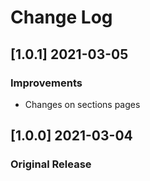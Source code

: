 # Change Log

## [1.0.1] 2021-03-05
### Improvements
- Changes on sections pages

## [1.0.0] 2021-03-04
### Original Release

